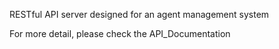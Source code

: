 RESTful API server designed for an agent management system

For more detail, please check the API_Documentation
